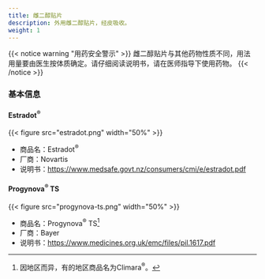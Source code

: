 ```yaml
---
title: 雌二醇贴片
description: 外用雌二醇贴片，经皮吸收。
weight: 1
---
```


{{< notice warning "用药安全警示" >}}
雌二醇贴片与其他药物性质不同，用法用量要由医生按体质确定。请仔细阅读说明书，请在医师指导下使用药物。
{{< /notice >}}

### 基本信息

#### Estradot<sup>&reg;</sup>

{{< figure src="estradot.png" width="50%" >}}

- 商品名：Estradot<sup>&reg;</sup>
- 厂商：Novartis
- 说明书：<https://www.medsafe.govt.nz/consumers/cmi/e/estradot.pdf>

#### Progynova<sup>&reg;</sup> TS

{{< figure src="progynova-ts.png" width="50%" >}}

- 商品名：Progynova<sup>&reg;</sup> TS[^1]
- 厂商：Bayer
- 说明书：<https://www.medicines.org.uk/emc/files/pil.1617.pdf>

[^1]: 因地区而异，有的地区商品名为Climara<sup>&reg;</sup>。
